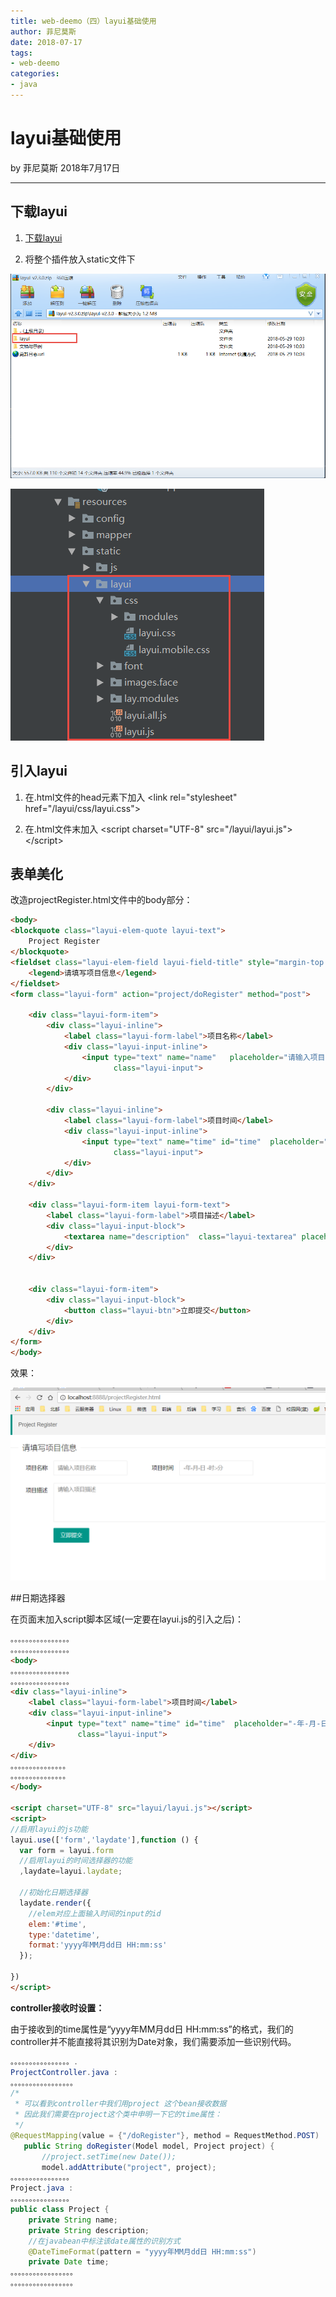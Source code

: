 ```yaml
---
title: web-deemo（四）layui基础使用
author: 菲尼莫斯
date: 2018-07-17
tags:
- web-deemo
categories:
- java
---
```


# layui基础使用

by 菲尼莫斯 2018年7月17日

---
## 下载layui

1. [下载layui](http://www.layui.com/)

2. 将整个插件放入static文件下

![1](assets/markdown-img-paste-20180717182033718.png)

![2](assets/markdown-img-paste-20180717182131570.png)

## 引入layui

1. 在.html文件的head元素下加入 \<link rel="stylesheet" href="/layui/css/layui.css"\>

2. 在.html文件末加入 \<script charset="UTF-8" src="/layui/layui.js"\>\</script\>

## 表单美化

改造projectRegister.html文件中的body部分：

```html
<body>
<blockquote class="layui-elem-quote layui-text">
    Project Register
</blockquote>
<fieldset class="layui-elem-field layui-field-title" style="margin-top: 20px;">
    <legend>请填写项目信息</legend>
</fieldset>
<form class="layui-form" action="project/doRegister" method="post">

    <div class="layui-form-item">
        <div class="layui-inline">
            <label class="layui-form-label">项目名称</label>
            <div class="layui-input-inline">
                <input type="text" name="name"   placeholder="请输入项目名称"
                       class="layui-input">
            </div>
        </div>

        <div class="layui-inline">
            <label class="layui-form-label">项目时间</label>
            <div class="layui-input-inline">
                <input type="text" name="time" id="time"  placeholder="-年-月-日 -时:-分"
                       class="layui-input">
            </div>
        </div>
    </div>

    <div class="layui-form-item layui-form-text">
        <label class="layui-form-label">项目描述</label>
        <div class="layui-input-block">
            <textarea name="description"  class="layui-textarea" placeholder="请输入项目描述"></textarea>
        </div>
    </div>


    <div class="layui-form-item">
        <div class="layui-input-block">
            <button class="layui-btn">立即提交</button>
        </div>
    </div>
</form>
</body>
```
效果：

![3](assets/markdown-img-paste-20180717182538754.png)

##日期选择器

在页面末加入script脚本区域(一定要在layui.js的引入之后)：

```html
。。。。。。。。。。。。。。。。
。。。。。。。。。。。。。。。。
<body>
。。。。。。。。。。。。。。。。
。。。。。。。。。。。。。。。。
<div class="layui-inline">
    <label class="layui-form-label">项目时间</label>
    <div class="layui-input-inline">
        <input type="text" name="time" id="time"  placeholder="-年-月-日 -时:-分"
               class="layui-input">
    </div>
</div>
。。。。。。。。。。。。。。。
。。。。。。。。。。。。。。。
</body>

<script charset="UTF-8" src="layui/layui.js"></script>
<script>
//启用layui的js功能
layui.use(['form','laydate'],function () {
  var form = layui.form
  //启用layui的时间选择器的功能
  ,laydate=layui.laydate;

  //初始化日期选择器
  laydate.render({
    //elem对应上面输入时间的input的id
    elem:'#time',
    type:'datetime',
    format:'yyyy年MM月dd日 HH:mm:ss'
  });

})
</script>

```

**controller接收时设置：**

由于接收到的time属性是“yyyy年MM月dd日 HH:mm:ss”的格式，我们的controller并不能直接将其识别为Date对象，我们需要添加一些识别代码。


```java
。。。。。。。。。。。。。。。。.
ProjectController.java :
。。。。。。。。。。。。。。。。。
/*
 * 可以看到controller中我们用project 这个bean接收数据
 * 因此我们需要在project这个类中申明一下它的time属性：
 */
@RequestMapping(value = {"/doRegister"}, method = RequestMethod.POST)
   public String doRegister(Model model, Project project) {
       //project.setTime(new Date());
       model.addAttribute("project", project);
。。。。。。。。。。。。。。。。
Project.java :
。。。。。。。。。。。。。。。。
public class Project {
    private String name;
    private String description;
    //在javabean中标注该date属性的识别方式
    @DateTimeFormat(pattern = "yyyy年MM月dd日 HH:mm:ss")
    private Date time;
。。。。。。。。。。。。。。。。。
。。。。。。。。。。。。。。。。。
```



